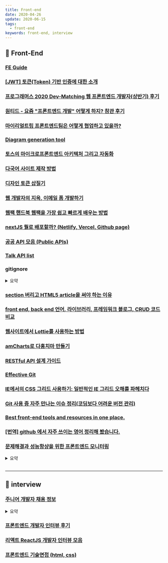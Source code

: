 ```yaml
---
title: Front-end
date: 2020-04-26
update: 2020-06-15
tags:
  - front-end
keywords: front-end, interview
---
```


## 📄 Front-End

### [FE Guide](https://ui.toast.com/fe-guide/ko/)

### [[JWT] 토큰(Token) 기반 인증에 대한 소개](https://velopert.com/2350)

### [프로그래머스 2020 Dev-Matching 웹 프론트엔드 개발자(상반기) 후기](https://taeny.dev/essay/%ED%94%84%EB%A1%9C%EA%B7%B8%EB%9E%98%EB%A8%B8%EC%8A%A4-2020-dev-matching-%EC%9B%B9-%ED%94%84%EB%A1%A0%ED%8A%B8%EC%97%94%EB%93%9C-%EA%B0%9C%EB%B0%9C%EC%9E%90(%EC%83%81%EB%B0%98%EA%B8%B0)-%ED%9B%84%EA%B8%B0/)

### [원티드 - 요즘 "프론트엔드 개발" 어떻게 하지? 참관 후기](https://velog.io/@velopert/%EC%9B%90%ED%8B%B0%EB%93%9C-%EC%9A%94%EC%A6%98-%ED%94%84%EB%A1%A0%ED%8A%B8%EC%97%94%EB%93%9C-%EA%B0%9C%EB%B0%9C-%EC%96%B4%EB%96%BB%EA%B2%8C-%ED%95%98%EC%A7%80-%EC%B0%B8%EA%B4%80-%ED%9B%84%EA%B8%B0)

### [마이리얼트립 프론트엔드팀은 어떻게 협업하고 있을까?](https://medium.com/myrealtrip-product/frontend-cowork-9cdb125da1ef)

### [Diagram generation tool](https://www.diagram.codes/?fbclid=IwAR1yO3FFbG2jjlp9joRHBFf-HrdCa1YfQ9KvA0vytljvm-dsfV9Lu8wfzN8)

### [토스의 마이크로프론트엔드 아키텍처 그리고 자동화](https://sojin.io/article/%ed%86%a0%ec%8a%a4%ec%9d%98-%eb%a7%88%ec%9d%b4%ed%81%ac%eb%a1%9c%ed%94%84%eb%a1%a0%ed%8a%b8%ec%97%94%eb%93%9c-%ec%95%84%ed%82%a4%ed%85%8d%ec%b2%98-%ea%b7%b8%eb%a6%ac%ea%b3%a0-%ec%9e%90%eb%8f%99%ed%99%94/)

### [다국어 사이트 제작 방법](https://drive.google.com/file/d/1u4PWrEIgca5j9tG4fwghc3GsZGWSGAmg/view)

### [디자인 토큰 삽질기](https://imch.dev/posts/some-waste-of-times-for-design-token)

### [웹 개발자의 지옥, 이메일 폼 개발하기](https://vallista.kr/2019/12/27/%EC%9B%B9-%EA%B0%9C%EB%B0%9C%EC%9E%90%EC%9D%98-%EC%A7%80%EC%98%A5-%EC%9D%B4%EB%A9%94%EC%9D%BC-%ED%8F%BC-%EA%B0%9C%EB%B0%9C%ED%95%98%EA%B8%B0/)

### [웹팩 핸드북 웹팩을 가장 쉽고 빠르게 배우는 방법](https://joshua1988.github.io/webpack-guide/)

### [nextJS 뭘로 배포할까? (Netlify, Vercel, Github page)](https://taeny.dev/javascript/nextjs-with-deployment-platform/)

### [공공 API 모음 (Public APIs)](https://j.mp/36m2y39)

### [Talk API list](https://develope.dev/apilist.php)

### gitignore
<details><summary> 요약 </summary>

- [일반적으로 .gitignore에 등록하는 파일 [Git]](https://ghwlchlaks.github.io/gitignore-filelist)
- [gitignore 템플릿 모음](https://github.com/github/gitignore)
- [gitignore](http://gitignore.io/)

</details>

### [section 버리고 HTML5 article을 써야 하는 이유](https://webactually.com/2020/03/%3Csection%3E%EC%9D%84-%EB%B2%84%EB%A6%AC%EA%B3%A0-HTML5-%3Carticle%3E%EC%9D%84-%EC%8D%A8%EC%95%BC-%ED%95%98%EB%8A%94-%EC%9D%B4%EC%9C%A0/)

### [front end, back end 언어, 라이브러리, 프레임워크 블로그, CRUD 코드 비교](https://realworld.io/)

### [웹사이트에서 Lottie를 사용하는 방법](https://tagilog.tistory.com/620)

### [amCharts로 다홍치마 만들기](https://m.blog.naver.com/tmondev/220543006970)

### [RESTful API 설계 가이드](https://sanghaklee.tistory.com/57)

### [Effective Git](https://www.slideshare.net/kexplo/ndc2016-effective-git)

### [IE에서의 CSS 그리드 사용하기: 일반적인 IE 그리드 오해를 파헤치다](https://webactually.com/2020/01/ie%EC%97%90%EC%84%9C%EC%9D%98-css-%EA%B7%B8%EB%A6%AC%EB%93%9C-%EC%82%AC%EC%9A%A9%ED%95%98%EA%B8%B0-%EC%9D%BC%EB%B0%98%EC%A0%81%EC%9D%B8-ie-%EA%B7%B8%EB%A6%AC%EB%93%9C-%EC%98%A4%ED%95%B4%EB%A5%BC/)

### [Git 사용 중 자주 만나는 이슈 정리(코딩보다 어려운 버전 관리)](https://parksb.github.io/article/28.html)

### [Best front-end tools and resources in one place.](https://frontbook.dev/)

### [[번역] github 에서 자주 쓰이는 영어 정리해 봤습니다. ](https://tagilog.tistory.com/588)

### [문제해결과 성능항샹을 위한 프론트엔드 모니터링](https://www.smashingmagazine.com/2020/01/front-end-performance-checklist-2020-pdf-pages/)
<details><summary> 요약 </summary>

- 자바스크립트, 폰트, 이미지 렌더링, 서버사이드, 호이스팅, 코드분할, 로딩패턴 등

### [Front-End Performance Checklist 2020 [PDF, Apple Pages, MS Word]](https://www.smashingmagazine.com/2020/01/front-end-performance-checklist-2020-pdf-pages/)


</details>

<br/>
<hr>

## 📄 interview

### [주니어 개발자 채용 정보](https://j.mp/2VdXQPZ)  
<details><summary> 요약 </summary>

구직 팁, 이직 이야기, 이력서&포트폴리오 작성법, 면접 팁

</details>

### [프론트엔드 개발자 인터뷰 후기](https://j.mp/2XkKILy) 

### [리액트 ReactJS 개발자 인터뷰 모음](https://j.mp/2yMdj2e)

### [프론트엔드 기술면접 (html, css)](https://j.mp/2JWoKXb)


